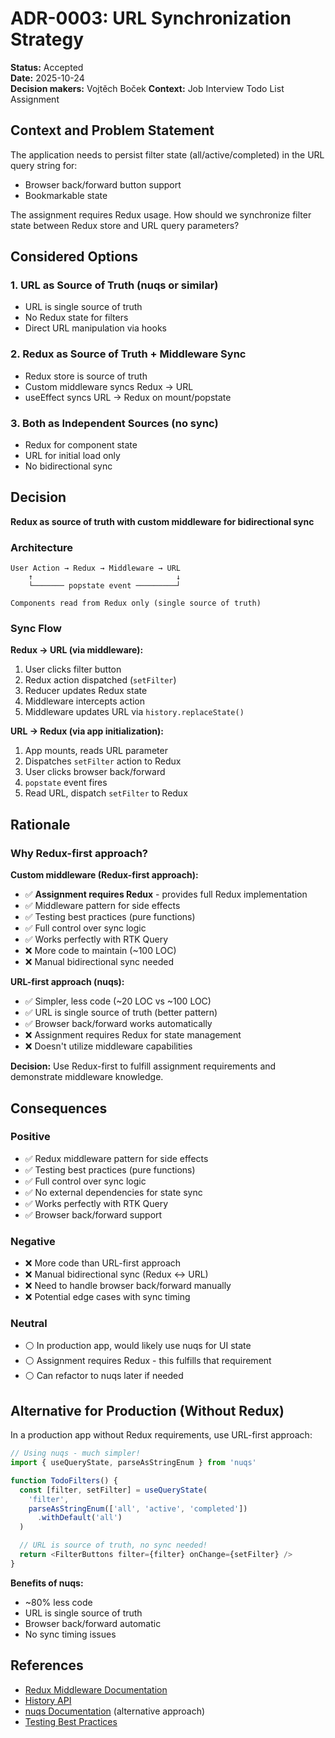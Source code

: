 # ADR-0003: URL Synchronization Strategy

**Status:** Accepted  
**Date:** 2025-10-24  
**Decision makers:** Vojtěch Boček
**Context:** Job Interview Todo List Assignment

## Context and Problem Statement

The application needs to persist filter state (all/active/completed) in the URL query string for:

- Browser back/forward button support
- Bookmarkable state

The assignment requires Redux usage. How should we synchronize filter state between Redux store and URL query parameters?

## Considered Options

### 1. URL as Source of Truth (nuqs or similar)

- URL is single source of truth
- No Redux state for filters
- Direct URL manipulation via hooks

### 2. Redux as Source of Truth + Middleware Sync

- Redux store is source of truth
- Custom middleware syncs Redux → URL
- useEffect syncs URL → Redux on mount/popstate

### 3. Both as Independent Sources (no sync)

- Redux for component state
- URL for initial load only
- No bidirectional sync

## Decision

**Redux as source of truth with custom middleware for bidirectional sync**

### Architecture

```
User Action → Redux → Middleware → URL
    ↑                                ↓
    └─────── popstate event ─────────┘

Components read from Redux only (single source of truth)
```

### Sync Flow

**Redux → URL (via middleware):**

1. User clicks filter button
2. Redux action dispatched (`setFilter`)
3. Reducer updates Redux state
4. Middleware intercepts action
5. Middleware updates URL via `history.replaceState()`

**URL → Redux (via app initialization):**

1. App mounts, reads URL parameter
2. Dispatches `setFilter` action to Redux
3. User clicks browser back/forward
4. `popstate` event fires
5. Read URL, dispatch `setFilter` to Redux

## Rationale

### Why Redux-first approach?

**Custom middleware (Redux-first approach):**

- ✅ **Assignment requires Redux** - provides full Redux implementation
- ✅ Middleware pattern for side effects
- ✅ Testing best practices (pure functions)
- ✅ Full control over sync logic
- ✅ Works perfectly with RTK Query
- ❌ More code to maintain (~100 LOC)
- ❌ Manual bidirectional sync needed

**URL-first approach (nuqs):**

- ✅ Simpler, less code (~20 LOC vs ~100 LOC)
- ✅ URL is single source of truth (better pattern)
- ✅ Browser back/forward works automatically
- ❌ Assignment requires Redux for state management
- ❌ Doesn't utilize middleware capabilities

**Decision:** Use Redux-first to fulfill assignment requirements and demonstrate middleware knowledge.

## Consequences

### Positive

- ✅ Redux middleware pattern for side effects
- ✅ Testing best practices (pure functions)
- ✅ Full control over sync logic
- ✅ No external dependencies for state sync
- ✅ Works perfectly with RTK Query
- ✅ Browser back/forward support

### Negative

- ❌ More code than URL-first approach
- ❌ Manual bidirectional sync (Redux ↔ URL)
- ❌ Need to handle browser back/forward manually
- ❌ Potential edge cases with sync timing

### Neutral

- ⚪ In production app, would likely use nuqs for UI state
- ⚪ Assignment requires Redux - this fulfills that requirement
- ⚪ Can refactor to nuqs later if needed

## Alternative for Production (Without Redux)

In a production app without Redux requirements, use URL-first approach:

```typescript
// Using nuqs - much simpler!
import { useQueryState, parseAsStringEnum } from 'nuqs'

function TodoFilters() {
  const [filter, setFilter] = useQueryState(
    'filter',
    parseAsStringEnum(['all', 'active', 'completed'])
      .withDefault('all')
  )

  // URL is source of truth, no sync needed!
  return <FilterButtons filter={filter} onChange={setFilter} />
}
```

**Benefits of nuqs:**

- ~80% less code
- URL is single source of truth
- Browser back/forward automatic
- No sync timing issues

## References

- [Redux Middleware Documentation](https://redux.js.org/tutorials/fundamentals/part-4-store#middleware)
- [History API](https://developer.mozilla.org/en-US/docs/Web/API/History_API)
- [nuqs Documentation](https://nuqs.dev/) (alternative approach)
- [Testing Best Practices](https://kentcdodds.com/blog/common-mistakes-with-react-testing-library)
